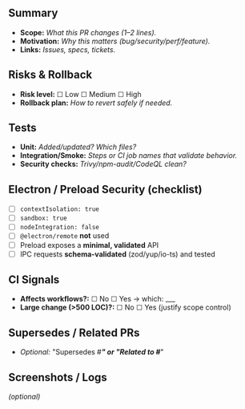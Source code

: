 ## Summary
- **Scope:** _What this PR changes (1–2 lines)._
- **Motivation:** _Why this matters (bug/security/perf/feature)._
- **Links:** _Issues, specs, tickets._

## Risks & Rollback
- **Risk level:** ☐ Low ☐ Medium ☐ High  
- **Rollback plan:** _How to revert safely if needed._

## Tests
- **Unit:** _Added/updated? Which files?_
- **Integration/Smoke:** _Steps or CI job names that validate behavior._
- **Security checks:** _Trivy/npm-audit/CodeQL clean?_

## Electron / Preload Security (checklist)
- [ ] `contextIsolation: true`
- [ ] `sandbox: true`
- [ ] `nodeIntegration: false`
- [ ] `@electron/remote` **not** used
- [ ] Preload exposes a **minimal, validated** API
- [ ] IPC requests **schema-validated** (zod/yup/io-ts) and tested

## CI Signals
- **Affects workflows?:** ☐ No ☐ Yes → which: ___
- **Large change (>500 LOC)?:** ☐ No ☐ Yes (justify scope control)

## Supersedes / Related PRs
- _Optional:_ "Supersedes #___" or "Related to #___"

## Screenshots / Logs
_(optional)_
